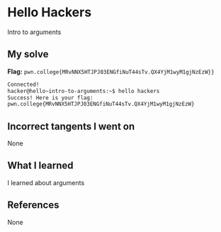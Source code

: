 # Hello Hackers
Intro to arguments

## My solve
**Flag:** `pwn.college{MRvNNX5HTJPJ03ENGfiNuT44sTv.QX4YjM1wyM1gjNzEzW}}`

```bash
Connected!
hacker@hello~intro-to-arguments:~$ hello hackers
Success! Here is your flag:
pwn.college{MRvNNX5HTJPJ03ENGfiNuT44sTv.QX4YjM1wyM1gjNzEzW}
```
## Incorrect tangents I went on
None

## What I learned
I learned about arguments

## References 
None
